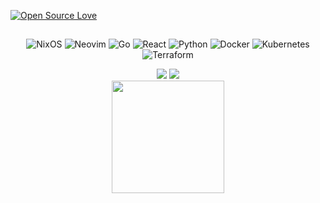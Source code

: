 [![Open Source Love](https://badges.frapsoft.com/os/v1/open-source.svg?v=102)](https://opensource.org/)

<div align="center">
  
##

![NixOS](https://img.shields.io/badge/OS-NixOS-informational?style=flat&logo=nixos&logoColor=white&color=326CE5)
![Neovim](https://img.shields.io/badge/Editor-Neovim-informational?style=flat&logo=neovim&logoColor=white&color=326CE5)
![Go](https://img.shields.io/badge/Back-Go-informational?style=flat&logo=go&logoColor=white&color=326CE5)
![React](https://img.shields.io/badge/Front-React-informational?style=flat&logo=react&logoColor=white&color=326CE5)
![Python](https://img.shields.io/badge/ML-Python-informational?style=flat&logo=python&logoColor=white&color=326CE5)
![Docker](https://img.shields.io/badge/Tools-Docker-informational?style=flat&logo=docker&logoColor=white&color=326CE5)
![Kubernetes](https://img.shields.io/badge/Tools-K8s-informational?style=flat&logo=kubernetes&logoColor=white&color=326CE5)
![Terraform](https://img.shields.io/badge/Tools-Terraform-informational?style=flat&logo=terraform&logoColor=white&color=326CE5)

<div align="center" style="flex: 1;  flex-direction: column; width: 100%">
  <div style="flex: 1; flex-direction: row; width: 100%">
    <img src="https://github-readme-stats-nu-ten-26.vercel.app/api?username=lafayettegabe&theme=tokyonight&show_icons=true&count_private=true&include_all_commits=true&hide_title=true"/>
    <img src="https://github-readme-stats-nu-ten-26.vercel.app/api/top-langs/?username=lafayettegabe&theme=tokyonight&layout=compact&include_all_commits=true&hide=jupyter%20notebook,makefile,css,html" />
    </div>
  <div style="flex: 1; flex-direction: row; width: 100%">
    <img height="180em" src="https://streak-stats.demolab.com/?user=lafayettegabe&count_private=false&theme=tokyonight"/>
  </div>
</div>
